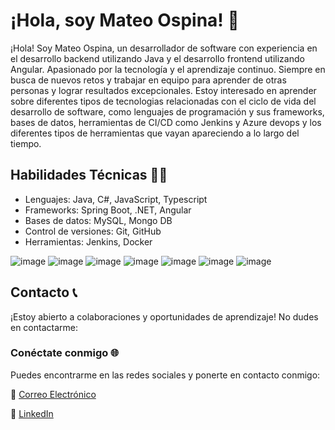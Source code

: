 # ¡Hola, soy Mateo Ospina! 👋


¡Hola! Soy Mateo Ospina, un desarrollador de software con experiencia en el desarrollo backend utilizando Java y el desarrollo frontend utilizando Angular. Apasionado por la tecnología y el aprendizaje continuo. Siempre en busca de nuevos retos y  trabajar en equipo para aprender de otras personas y lograr resultados excepcionales.
Estoy interesado en aprender sobre diferentes tipos de tecnologias relacionadas con el ciclo de vida del desarrollo de software, como lenguajes de programación y sus frameworks, bases de datos, herramientas de CI/CD como Jenkins y Azure devops y los diferentes tipos de herramientas que vayan apareciendo a lo largo del tiempo.

## Habilidades Técnicas 🧑‍💻
- Lenguajes: Java, C#, JavaScript, Typescript
- Frameworks: Spring Boot, .NET, Angular
- Bases de datos: MySQL, Mongo DB
- Control de versiones: Git, GitHub
- Herramientas: Jenkins, Docker

![image](https://github.com/MateoOspinaDev/MateoOspinaDev/assets/98233607/3fa939b1-963d-4d7e-9986-6d27357dc6ad) ![image](https://github.com/MateoOspinaDev/MateoOspinaDev/assets/98233607/8acfb59a-bf3a-449f-8755-ede128700ca6)  ![image](https://github.com/MateoOspinaDev/MateoOspinaDev/assets/98233607/d5eaac3c-1ae1-4483-8dda-d1d922323fd6)
![image](https://github.com/MateoOspinaDev/MateoOspinaDev/assets/98233607/16449e57-7ee0-46a1-a856-6dfb6d4571fd)
![image](https://github.com/MateoOspinaDev/MateoOspinaDev/assets/98233607/8d29106b-0d05-4593-9ca2-966db290bb0b)
![image](https://github.com/MateoOspinaDev/MateoOspinaDev/assets/98233607/80a3e9ea-676a-4508-ac69-04a7d5a06fec) ![image](https://github.com/MateoOspinaDev/MateoOspinaDev/assets/98233607/50663738-c78e-49ae-ae42-0e128f943e20)

## Contacto 📞
¡Estoy abierto a colaboraciones y oportunidades de aprendizaje! No dudes en contactarme:
### Conéctate conmigo 🌐

Puedes encontrarme en las redes sociales y ponerte en contacto conmigo:

📧 [Correo Electrónico](mailto:mateoospinadesarrollo@gmail.com)

👔 [LinkedIn](https://www.linkedin.com/in/ospinadeveloper/)
